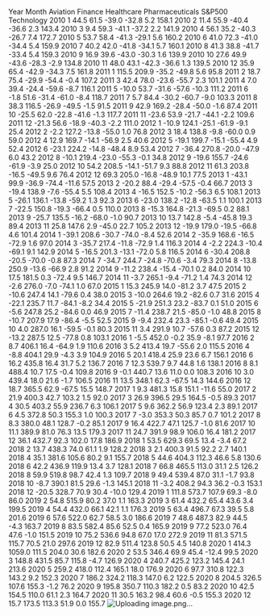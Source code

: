 Year	Month	Aviation	Finance	Healthcare	Pharmaceuticals	S&P500	Technology
2010	1	44.5	61.5	-39.0	-32.8	5.2	158.1
2010	2	11.4	55.9	-40.4	-36.6	2.3	143.4
2010	3	9.4	59.3	-41.1	-37.2	2.2	141.9
2010	4	56.1	35.2	-40.3	-26.7	7.4	172.7
2010	5	53.7	58.4	-41.3	-29.1	5.6	160.2
2010	6	41.0	72.3	-41.0	-34.4	5.4	159.9
2010	7	40.2	42.0	-41.8	-34.1	5.7	160.1
2010	8	41.3	38.8	-41.7	-33.4	5.4	159.3
2010	9	16.9	39.6	-43.0	-30.3	1.6	139.9
2010	10	27.6	49.9	-43.6	-28.3	-2.9	134.8
2010	11	48.0	43.1	-42.3	-36.6	1.3	139.5
2010	12	35.9	65.4	-42.9	-34.3	7.5	161.8
2011	1	115.5	209.9	-35.2	-49.8	5.6	95.8
2011	2	18.7	75.4	-29.9	-54.4	-0.4	107.2
2011	3	42.4	78.0	-23.6	-55.7	2.3	101.1
2011	4	7.0	39.4	-24.4	-59.6	-8.7	116.1
2011	5	-10.0	53.7	-31.6	-57.6	-10.3	111.2
2011	6	-1.8	51.6	-31.4	-61.0	-8.4	118.7
2011	7	5.7	84.4	-30.2	-60.7	-9.0	103.3
2011	8	38.3	116.5	-26.9	-49.5	-1.5	91.5
2011	9	42.9	169.2	-28.4	-50.0	-1.6	87.4
2011	10	-25.5	62.0	-22.8	-41.6	-1.3	117.7
2011	11	-23.6	53.9	-21.7	-44.1	-2.2	109.6
2011	12	-21.3	56.6	-18.9	-40.3	-2.2	111.0
2012	1	-10.9	124.1	-25.1	-61.9	-9.1	25.4
2012	2	-2.2	127.2	-13.8	-55.0	1.0	76.8
2012	3	18.4	138.8	-9.8	-60.0	0.9	59.0
2012	4	12.9	169.7	-14.1	-56.9	2.5	40.6
2012	5	-19.1	199.7	-15.1	-55.4	4.9	52.4
2012	6	-23.1	224.2	-14.8	-48.4	8.9	53.4
2012	7	-36.4	270.8	-20.0	-47.9	6.0	43.2
2012	8	-10.1	219.4	-23.0	-55.3	-0.1	34.8
2012	9	-19.6	155.7	-24.6	-61.9	-3.9	25.0
2012	10	54.2	208.5	-14.1	-51.7	9.3	88.8
2012	11	61.3	203.8	-16.5	-49.5	9.6	76.4
2012	12	69.3	205.0	-16.8	-48.9	10.1	77.5
2013	1	-43.1	99.9	-36.9	-74.4	-11.6	57.5
2013	2	-20.2	88.4	-29.4	-57.5	-0.4	66.7
2013	3	-19.4	138.9	-7.6	-55.4	5.5	108.4
2013	4	-16.5	152.5	-10.2	-56.3	6.5	108.1
2013	5	-26.1	136.1	-13.8	-59.2	1.3	92.3
2013	6	-23.0	138.2	-12.8	-63.5	1.1	100.1
2013	7	-22.5	150.8	-19.3	-66.4	0.5	110.0
2013	8	-15.3	164.8	-21.3	-69.5	0.2	88.1
2013	9	-25.7	135.5	-16.2	-68.0	-1.0	90.7
2013	10	13.7	142.8	-5.4	-45.8	19.3	89.4
2013	11	25.8	147.6	2.9	-45.0	22.7	105.2
2013	12	-19.9	179.0	-19.5	-66.8	4.6	101.4
2014	1	-39.1	208.6	-30.7	-74.0	-8.4	52.6
2014	2	-35.9	168.6	-16.5	-72.9	1.6	97.0
2014	3	-35.7	217.4	-11.8	-72.9	1.4	116.3
2014	4	-2.2	224.3	-10.4	-69.1	9.1	142.9
2014	5	-16.5	201.3	-13.1	-72.0	5.8	116.5
2014	6	-30.4	208.8	-20.5	-70.0	-0.8	87.3
2014	7	-34.7	244.7	-24.8	-70.6	-3.4	79.3
2014	8	-13.8	250.9	-13.6	-66.9	2.8	91.2
2014	9	-11.2	238.4	-15.4	-70.1	0.2	84.0
2014	10	17.5	181.5	0.3	-72.4	9.5	146.7
2014	11	-3.7	265.1	-9.4	-71.2	1.4	74.3
2014	12	-2.6	276.0	-7.0	-74.1	1.0	67.0
2015	1	15.3	245.9	14.0	-81.2	3.7	47.5
2015	2	-10.6	247.4	14.1	-79.6	0.4	38.0
2015	3	-10.0	264.6	19.2	-82.6	0.7	31.6
2015	4	-22.1	235.7	11.7	-84.1	-8.2	34.4
2015	5	-21.9	251.3	23.2	-83.7	0.1	51.0
2015	6	-5.6	247.8	25.2	-84.6	0.0	46.9
2015	7	-11.4	238.7	21.5	-85.0	-1.0	48.8
2015	8	-10.7	207.9	17.9	-86.4	-5.5	52.5
2015	9	-9.4	232.4	23.3	-85.1	-0.6	49.4
2015	10	4.0	287.0	16.1	-59.5	-0.1	80.3
2015	11	3.4	291.9	10.7	-57.6	0.3	87.2
2015	12	-13.2	287.5	12.5	-77.8	0.8	103.1
2016	1	-5.5	452.0	-0.2	35.9	-8.1	97.7
2016	2	8.7	406.1	16.4	-64.9	1.9	110.6
2016	3	5.2	413.4	19.7	-55.6	2.0	115.5
2016	4	-8.8	404.1	29.9	-4.3	3.9	104.9
2016	5	20.1	418.4	25.9	23.6	6.7	156.1
2016	6	16.2	435.8	16.4	31.7	5.2	136.7
2016	7	12.3	539.7	9.7	44.8	1.6	138.1
2016	8	8.1	488.4	10.7	17.5	-0.4	109.8
2016	9	-0.1	440.7	13.6	11.0	0.0	108.3
2016	10	3.0	439.4	18.0	21.6	-1.7	106.5
2016	11	13.5	348.1	62.3	-67.5	14.3	144.6
2016	12	18.7	365.5	62.9	-67.5	15.5	148.7
2017	1	9.3	481.3	15.8	151.1	-11.6	55.0
2017	2	21.9	400.3	42.7	103.2	1.5	92.0
2017	3	26.9	396.5	29.5	164.5	-0.5	89.3
2017	4	30.5	403.2	55.9	236.7	6.3	106.1
2017	5	9.6	362.2	56.9	123.4	2.3	89.1
2017	6	4.5	372.8	50.3	155.3	1.0	100.3
2017	7	-3.0	353.3	50.3	85.7	0.7	101.2
2017	8	8.3	380.0	48.1	128.7	-0.2	85.1
2017	9	16.4	422.7	47.1	125.7	-1.0	81.6
2017	10	11.1	389.9	81.0	76.3	13.5	179.3
2017	11	24.7	391.9	98.9	106.0	16.4	181.2
2017	12	36.1	432.7	92.3	102.0	17.8	186.9
2018	1	53.5	629.3	69.5	13.4	-3.4	67.2
2018	2	13.7	438.3	74.0	61.1	1.9	128.2
2018	3	2.1	400.3	91.5	92.2	2.7	140.1
2018	4	35.1	381.6	105.6	80.2	9.1	155.7
2018	5	44.6	404.3	112.3	46.6	5.8	130.6
2018	6	42.2	436.9	119.9	13.4	3.7	128.1
2018	7	66.8	465.5	113.0	31.1	2.5	126.2
2018	8	59.9	519.8	98.7	42.4	1.3	109.7
2018	9	49.4	539.4	87.0	31.1	-1.7	93.8
2018	10	-8.7	390.1	81.5	29.6	-1.3	145.1
2018	11	-3.2	408.2	94.3	36.2	-0.3	153.1
2018	12	-20.5	328.7	70.9	30.4	-10.0	129.4
2019	1	111.8	573.7	107.9	69.3	-8.0	86.0
2019	2	54.8	515.9	80.2	37.0	1.1	163.3
2019	3	61.4	432.2	65.4	43.6	3.4	199.5
2019	4	54.4	432.0	66.1	42.1	1.1	176.3
2019	5	63.4	496.7	67.3	39.5	5.8	201.6
2019	6	57.6	522.0	62.7	58.5	3.0	186.6
2019	7	48.6	487.3	82.9	44.5	-4.3	163.7
2019	8	83.5	582.4	85.6	52.5	0.4	165.9
2019	9	77.2	523.0	76.4	47.6	-1.0	151.5
2019	10	75.2	536.6	94.8	67.0	17.0	272.9
2019	11	81.3	571.5	115.7	70.5	21.0	297.6
2019	12	82.9	511.4	123.8	50.5	4.5	140.8
2020	1	414.3	1059.0	111.5	204.0	30.6	182.6
2020	2	53.5	346.4	69.9	45.4	-12.4	99.5
2020	3	148.8	431.5	85.7	115.8	-4.7	126.9
2020	4	240.7	425.2	123.2	145.4	24.1	213.6
2020	5	259.2	418.0	112.4	165.1	18.0	176.9
2020	6	97.7	310.8	122.3	143.2	9.2	152.3
2020	7	186.2	324.2	118.3	147.0	6.2	122.5
2020	8	204.5	326.5	107.6	155.3	-1.2	76.2
2020	9	195.8	350.7	110.3	182.2	0.5	83.2
2020	10	42.5	154.5	110.0	61.1	2.3	164.7
2020	11	30.5	163.2	98.4	60.6	-0.5	155.3
2020	12	15.7	173.5	113.3	51.9	0.0	155.7
![Uploading image.png…]()
